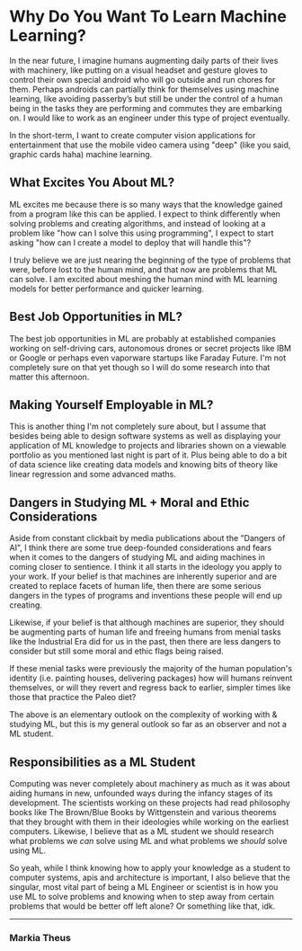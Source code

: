 
# Why Do You Want To Learn Machine Learning?

In the near future, I imagine humans augmenting daily parts of their lives with machinery, like putting on a visual headset and gesture gloves to control their own special android who will go outside and run chores for them. Perhaps androids can partially think for themselves using machine learning, like avoiding passerby’s but still be under the control of a human being in the tasks they are performing and commutes they are embarking on. I would like to work as an engineer under this type of project eventually.

In the short-term, I want to create computer vision applications for entertainment that use the mobile video camera using "deep" (like you said, graphic cards haha) machine learning. 

## What Excites You About ML?

ML excites me because there is so many ways that the knowledge gained from a program like this can be applied. I expect to think differently when solving problems and creating algorithms, and instead of looking at a problem like "how can I solve this using programming", I expect to start asking "how can I create a model to deploy that will handle this"?

I truly believe we are just nearing the beginning of the type of problems that were, before lost to the human mind, and that now are problems that ML can solve. I am excited about meshing the human mind with ML learning models for better performance and quicker learning.

## Best Job Opportunities in ML?

The best job opportunities in ML are probably at established companies working on self-driving cars, autonomous drones or secret projects like IBM or Google or perhaps even vaporware startups like Faraday Future. I'm not completely sure on that yet though so I will do some research into that matter this afternoon.

## Making Yourself Employable in ML?

This is another thing I'm not completely sure about, but I assume that besides being able to design software systems as well as displaying your application of ML knowledge to projects and libraries shown on a viewable portfolio as you mentioned last night is part of it. Plus being able to do a bit of data science like creating data models and knowing bits of theory like linear regression and some advanced maths.

## Dangers in Studying ML + Moral and Ethic Considerations

Aside from constant clickbait by media publications about the "Dangers of AI", I think there are some true deep-founded considerations and fears when it comes to the dangers of studying ML and aiding machines in coming closer to sentience. I think it all starts in the ideology you apply to your work. If your belief is that machines are inherently superior and are created to replace facets of human life, then there are some serious dangers in the types of programs and inventions these people will end up creating.

Likewise, if your belief is that although machines are superior, they should be augmenting parts of human life and freeing humans from menial tasks like the Industrial Era did for us in the past, then there are less dangers to consider but still some moral and ethic flags being raised. 

If these menial tasks were previously the majority of the human population's identity (i.e. painting houses, delivering packages) how will humans reinvent themselves, or will they revert and regress back to earlier, simpler times like those that practice the Paleo diet?

The above is an elementary outlook on the complexity of working with & studying ML, but this is my general outlook so far as an observer and not a ML student.

## Responsibilities as a ML Student

Computing was never completely about machinery as much as it was about aiding humans in new, unfounded ways during the infancy stages of its development. The scientists working on these projects had read philosophy books like The Brown/Blue Books by Wittgenstein and various theorems that they brought with them in their ideologies while working on the earliest computers. Likewise, I believe that as a ML student we should research what problems we *can* solve using ML and what problems we *should* solve using ML.

So yeah, while I think knowing how to apply your knowledge as a student to computer systems, apis and architecture is important, I also believe that the singular, most vital part of being a ML Engineer or scientist is in how you use ML to solve problems and knowing when to step away from certain problems that would be better off left alone? Or something like that, idk.

------

### Markia Theus
